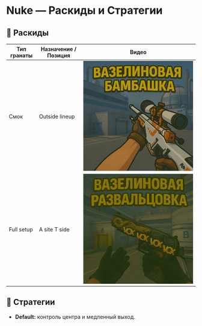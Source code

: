 # Nuke — Раскиды и Стратегии

## 🧨 Раскиды

| Тип гранаты | Назначение / Позиция         | Видео |
|-------------|------------------------------|-------|
| Смок        | Outside lineup               | [![Смотреть](assets/bambashka.png)](https://www.youtube.com/shorts/XsW2IyIreAw) |
| Full setup  | A site T side                | [![Смотреть](assets/razvalcovka.png)](https://www.youtube.com/shorts/lDaFxIuP9Qs) |


## 📌 Стратегии

- **Default:** контроль центра и медленный выход.
